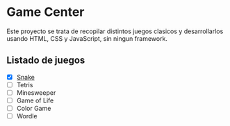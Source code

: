 # Game Center

Este proyecto se trata de recopilar distintos juegos clasicos y desarrollarlos usando HTML, CSS y JavaScript, sin ningun framework.

## Listado de juegos

- [x] [Snake](./snake-game)
- [ ] Tetris
- [ ] Minesweeper
- [ ] Game of Life
- [ ] Color Game
- [ ] Wordle
